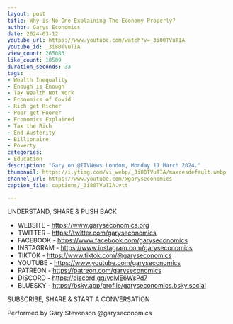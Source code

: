 ```yaml
---
layout: post
title: Why is No One Explaining The Economy Properly?
author: Garys Economics
date: 2024-03-12
youtube_url: https://www.youtube.com/watch?v=_3i80TVuTIA
youtube_id: _3i80TVuTIA
view_count: 265083
like_count: 10509
duration_seconds: 33
tags:
- Wealth Inequality
- Enough is Enough
- Tax Wealth Not Work
- Economics of Covid
- Rich get Richer
- Poor get Poorer
- Economics Explained
- Tax the Rich
- End Austerity
- Billionaire
- Poverty
categories:
- Education
description: "Gary on @ITVNews London, Monday 11 March 2024."
thumbnail: https://i.ytimg.com/vi_webp/_3i80TVuTIA/maxresdefault.webp
channel_url: https://www.youtube.com/@garyseconomics
caption_file: captions/_3i80TVuTIA.vtt

---
```


UNDERSTAND, SHARE & PUSH BACK

- WEBSITE - https://www.garyseconomics.org
- TWITTER  - https://twitter.com/garyseconomics
- FACEBOOK - https://www.facebook.com/garyseconomics
- INSTAGRAM  - https://www.instagram.com/garyseconomics
- TIKTOK - https://www.tiktok.com/@garyseconomics
- YOUTUBE -  https://www.youtube.com/garyseconomics
- PATREON - https://patreon.com/garyseconomics
- DISCORD - https://discord.gg/vqME6WsPd7
- BLUESKY - https://bsky.app/profile/garyseconomics.bsky.social

SUBSCRIBE, SHARE & START A CONVERSATION

Performed by Gary Stevenson
@garyseconomics
